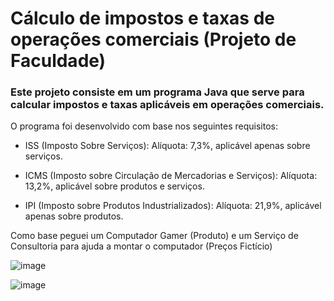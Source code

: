 # Cálculo de impostos e taxas de operações comerciais (Projeto de Faculdade)

### Este projeto consiste em um programa Java que serve para calcular impostos e taxas aplicáveis em operações comerciais.

O programa foi desenvolvido com base nos seguintes requisitos:


- ISS (Imposto Sobre Serviços): Alíquota: 7,3%, aplicável apenas sobre serviços.

- ICMS (Imposto sobre Circulação de Mercadorias e Serviços): Alíquota: 13,2%, aplicável sobre produtos e serviços.
  
- IPI (Imposto sobre Produtos Industrializados): Alíquota: 21,9%, aplicável apenas sobre produtos.

Como base peguei um Computador Gamer (Produto) e um Serviço de Consultoria para ajuda a montar o computador (Preços Fictício)

![image](https://github.com/user-attachments/assets/fe7d9620-32dd-49c6-b925-e417be98be95)

![image](https://github.com/user-attachments/assets/58aad1c3-4f8c-4bdc-abb0-289606c9fafd)
